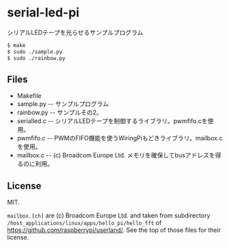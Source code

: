 # serial-led-pi

シリアルLEDテープを光らせるサンプルプログラム

```sh
$ make
$ sudo ./sample.py
$ sudo ./rainbow.py
```

## Files
  - Makefile
  - sample.py -- サンプルプログラム
  - rainbow.py -- サンプルその2。
  - serialled.c -- シリアルLEDテープを制御するライブラリ。pwmfifo.cを使用。
  - pwmfifo.c -- PWMのFIFO機能を使うWiringPiもどきライブラリ。mailbox.cを使用。
  - mailbox.c -- (c) Broadcom Europe Ltd. メモリを確保してbusアドレスを得るのに利用。

## License

MIT.

`mailbox.[ch]` are (c) Broadcom Europe Ltd. and taken from
subdirectory `/host_applications/linux/apps/hello_pi/hello_fft` of
<https://github.com/raspberrypi/userland/>.
See the top of those files for their license.
